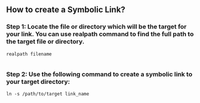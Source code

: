 <!-- Author: Aman Kumar -->
<!-- Created Date: 06-Aug-2025 -->
## How to create a Symbolic Link?

### Step 1: Locate the file or directory which will be the target for your link. You can use realpath command to find the full path to the target file or directory.
```
realpath filename
```
![]()
### Step 2: Use the following command to create a symbolic link to your target directory:
```
ln -s /path/to/target link_name
```
![]()